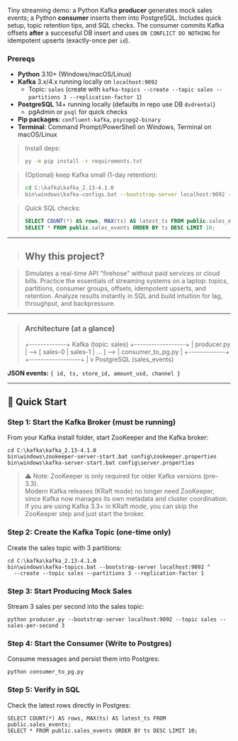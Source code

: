 Tiny streaming demo: a Python Kafka **producer** generates mock sales events; a Python **consumer** inserts them into PostgreSQL. 
Includes quick setup, topic retention tips, and SQL checks. The consumer commits Kafka offsets **after** a successful DB insert 
and uses `ON CONFLICT DO NOTHING` for idempotent upserts (exactly-once per `id`).

### Prereqs
- **Python** 3.10+ (Windows/macOS/Linux)
- **Kafka** 3.x/4.x running locally on `localhost:9092`  
  - Topic: `sales` (create with `kafka-topics --create --topic sales --partitions 3 --replication-factor 1`)
- **PostgreSQL** 14+ running locally (defaults in repo use DB `dvdrental`)
  - pgAdmin or `psql` for quick checks
- **Pip packages**: `confluent-kafka`, `psycopg2-binary`
- **Terminal**: Command Prompt/PowerShell on Windows, Terminal on macOS/Linux

> Install deps:
> ```bat
> py -m pip install -r requirements.txt
> ```

> (Optional) keep Kafka small (1-day retention):
> ```bat
> cd C:\kafka\kafka_2.13-4.1.0
> bin\windows\kafka-configs.bat --bootstrap-server localhost:9092 --entity-type topics --entity-name sales --alter --add-config retention.ms=86400000
> ```

> Quick SQL checks:
> ```sql
> SELECT COUNT(*) AS rows, MAX(ts) AS latest_ts FROM public.sales_events;
> SELECT * FROM public.sales_events ORDER BY ts DESC LIMIT 10;
> ```

---

> ## Why this project?

> Simulates a real-time API "firehose" without paid services or cloud bills.
> Practice the essentials of streaming systems on a laptop: topics, partitions, consumer groups, offsets, idempotent upserts, and retention.
> Analyze results instantly in SQL and build intuition for lag, throughput, and backpressure.

---

> ### Architecture (at a glance)
> +-------------+   Kafka (topic: sales)   +------------------+
> | producer.py | --> [ sales-0 | sales-1 | … ] --> | consumer_to_pg.py |
> +-------------+                          +------------------+
> |
> v
> PostgreSQL (sales_events)

**JSON events:** `{ id, ts, store_id, amount_usd, channel }`

---

## 🚀 Quick Start

### Step 1: Start the Kafka Broker (must be running)

From your Kafka install folder, start ZooKeeper and the Kafka broker:

    cd C:\kafka\kafka_2.13-4.1.0
    bin\windows\zookeeper-server-start.bat config\zookeeper.properties
    bin\windows\kafka-server-start.bat config\server.properties

> ⚠️ Note: ZooKeeper is only required for older Kafka versions (pre–3.3).  
> Modern Kafka releases (KRaft mode) no longer need ZooKeeper, since Kafka now manages its own metadata and cluster coordination.  
> If you are using Kafka 3.3+ in KRaft mode, you can skip the ZooKeeper step and just start the broker.

### Step 2: Create the Kafka Topic (one-time only)
Create the sales topic with 3 partitions:

    cd C:\kafka\kafka_2.13-4.1.0
    bin\windows\kafka-topics.bat --bootstrap-server localhost:9092 ^
      --create --topic sales --partitions 3 --replication-factor 1

### Step 3: Start Producing Mock Sales
Stream 3 sales per second into the sales topic:

    python producer.py --bootstrap-server localhost:9092 --topic sales --sales-per-second 3

### Step 4: Start the Consumer (Write to Postgres)
Consume messages and persist them into Postgres:

    python consumer_to_pg.py

### Step 5: Verify in SQL
Check the latest rows directly in Postgres:

    SELECT COUNT(*) AS rows, MAX(ts) AS latest_ts FROM public.sales_events;
    SELECT * FROM public.sales_events ORDER BY ts DESC LIMIT 10;
